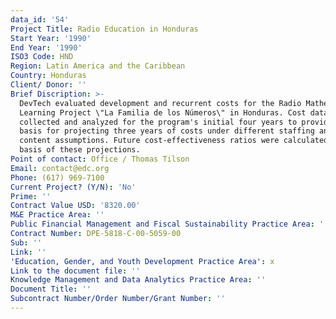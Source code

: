 ```yaml
---
data_id: '54'
Project Title: Radio Education in Honduras
Start Year: '1990'
End Year: '1990'
ISO3 Code: HND
Region: Latin America and the Caribbean
Country: Honduras
Client/ Donor: ''
Brief Discription: >-
  DevTech evaluated development and recurrent costs for the Radio Mathematics
  Learning Project \"La Familia de los Números\" in Honduras. Cost data were
  collected and analyzed for the program's initial four years to provide the
  basis for projecting three years of costs under different staffing and program
  content assumptions. Future cost-effectiveness ratios were calculated on the
  basis of these projections.
Point of contact: Office / Thomas Tilson
Email: contact@edc.org
Phone: (617) 969-7100
Current Project? (Y/N): 'No'
Prime: ''
Contract Value USD: '8320.00'
M&E Practice Area: ''
Public Financial Management and Fiscal Sustainability Practice Area: ''
Contract Number: DPE-5818-C-00-5059-00
Sub: ''
Link: ''
'Education, Gender, and Youth Development Practice Area': x
Link to the document file: ''
Knowledge Management and Data Analytics Practice Area: ''
Document Title: ''
Subcontract Number/Order Number/Grant Number: ''
---
```

